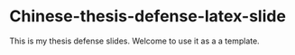 # Chinese-thesis-defense-latex-slide
This is my thesis defense slides. Welcome to use it as a a template.
